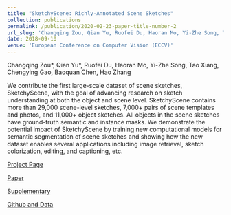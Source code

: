 ```yaml
---
title: "SketchyScene: Richly-Annotated Scene Sketches"
collection: publications
permalink: /publication/2020-02-23-paper-title-number-2
url_slug: 'Changqing Zou, Qian Yu, Ruofei Du, Haoran Mo, Yi-Zhe Song, Tao Xiang, Chengying Gao, Baoquan Chen, Hao Zhang.'
date: 2018-09-10
venue: 'European Conference on Computer Vision (ECCV)'
---
```

Changqing Zou\*, Qian Yu\*, Ruofei Du, Haoran Mo, Yi-Zhe Song, Tao Xiang, Chengying Gao, Baoquan Chen, Hao Zhang

We contribute the first large-scale dataset of scene sketches, SketchyScene, with the goal of advancing research on sketch understanding at both the object and scene level. SketchyScene contains more than 29,000 scene-level sketches, 7,000+ pairs of scene templates and photos, and 11,000+ object sketches. All objects in the scene sketches have ground-truth semantic and instance masks. We demonstrate the potential impact of SketchyScene by training new computational models for semantic segmentation of scene sketches and showing how the new dataset enables several applications including image retrieval, sketch colorization, editing, and captioning, etc. 

[Project Page](https://sketchyscene.github.io/SketchyScene/)

[Paper](http://openaccess.thecvf.com/content_ECCV_2018/papers/Changqing_Zou_SketchyScene_Richly-Annotated_Scene_ECCV_2018_paper.pdf)

[Supplementary](https://www.eecs.qmul.ac.uk/~qian/Qian's%20Materials/paper/sketchyScene_supplementary_eccv18.pdf)

[Github and Data](https://github.com/SketchyScene/SketchyScene)
